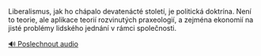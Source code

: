 
Liberalismus, jak ho chápalo devatenácté století, je politická doktrína. Není to teorie, ale aplikace teorií rozvinutých praxeologií, a zejména ekonomií na jisté problémy lidského jednání v rámci společnosti.

[🔊 Poslechnout audio](/data/7-paragraphs/audio/chapter_35/para_004-Liberalismus-jak-ho-chpalo-devatenct-stolet.mp3)
